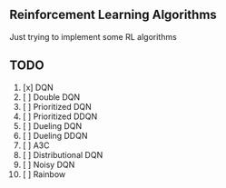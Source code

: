 ## Reinforcement Learning Algorithms
Just trying to implement some RL algorithms

## TODO

1. [x] DQN
2. [ ] Double DQN
3. [ ] Prioritized DQN
4. [ ] Prioritized DDQN
5. [ ] Dueling DQN
6. [ ] Dueling DDQN
7. [ ] A3C
8. [ ] Distributional DQN
9. [ ] Noisy DQN
10. [ ] Rainbow
